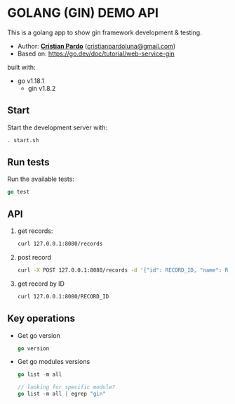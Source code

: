 
# GOLANG (GIN) DEMO API
This is a golang app to show gin framework development & testing.
- Author: [**Cristian Pardo**](http://cristianpardodeveloper.net) (cristianpardoluna@gmail.com)
- Based on: https://go.dev/doc/tutorial/web-service-gin

built with:
* go v1.18.1
    * gin v1.8.2

## Start
Start the development server with:
```bash
. start.sh
```

## Run tests
Run the available tests:
```go
go test 
```

## API
1. get records:
    ```bash
    curl 127.0.0.1:8080/records
    ```
2. post record
    ```bash
    curl -X POST 127.0.0.1:8080/records -d '{"id": RECORD_ID, "name": RECORD_NAME, "val": RECORD_VALUE}'
    ```
3. get record by ID
    ```bash
    curl 127.0.0.1:8080/RECORD_ID
    ```

## Key operations
* Get go version
    ```go
    go version 
    ```
* Get go modules versions
    ```go
    go list -m all
    
    // looking for specific module?
    go list -m all | egrep "gin"
    ```